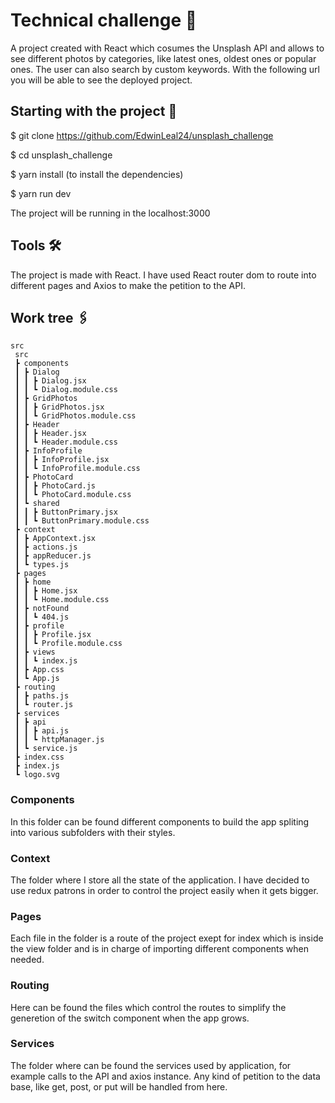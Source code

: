 # Technical challenge 📸

A project created with React which cosumes the Unsplash API and allows to see different photos by categories, like latest ones, oldest ones or popular ones. The user can also search by custom keywords. With the following url you will be able to see the deployed project.


## Starting with the project 🚀

$ git clone https://github.com/EdwinLeal24/unsplash_challenge

$ cd unsplash_challenge 

$ yarn install (to install the dependencies) 

$ yarn run dev 

The project will be running in the localhost:3000

## Tools 🛠️

The project is made with React. I have used React router dom to route into different pages and Axios to make the petition to the API.

## Work tree 🖇️
```
src
 src
 ┣ components
 ┃ ┣ Dialog
 ┃ ┃ ┣ Dialog.jsx
 ┃ ┃ ┗ Dialog.module.css
 ┃ ┣ GridPhotos
 ┃ ┃ ┣ GridPhotos.jsx
 ┃ ┃ ┗ GridPhotos.module.css
 ┃ ┣ Header
 ┃ ┃ ┣ Header.jsx
 ┃ ┃ ┗ Header.module.css
 ┃ ┣ InfoProfile
 ┃ ┃ ┣ InfoProfile.jsx
 ┃ ┃ ┗ InfoProfile.module.css
 ┃ ┣ PhotoCard
 ┃ ┃ ┣ PhotoCard.js
 ┃ ┃ ┗ PhotoCard.module.css
 ┃ ┗ shared
 ┃ ┃ ┣ ButtonPrimary.jsx
 ┃ ┃ ┗ ButtonPrimary.module.css
 ┣ context
 ┃ ┣ AppContext.jsx
 ┃ ┣ actions.js
 ┃ ┣ appReducer.js
 ┃ ┗ types.js
 ┣ pages
 ┃ ┣ home
 ┃ ┃ ┣ Home.jsx
 ┃ ┃ ┗ Home.module.css
 ┃ ┣ notFound
 ┃ ┃ ┗ 404.js
 ┃ ┣ profile
 ┃ ┃ ┣ Profile.jsx
 ┃ ┃ ┗ Profile.module.css
 ┃ ┣ views
 ┃ ┃ ┗ index.js
 ┃ ┣ App.css
 ┃ ┗ App.js
 ┣ routing
 ┃ ┣ paths.js
 ┃ ┗ router.js
 ┣ services
 ┃ ┣ api
 ┃ ┃ ┣ api.js
 ┃ ┃ ┗ httpManager.js
 ┃ ┗ service.js
 ┣ index.css
 ┣ index.js
 ┗ logo.svg
 ```
 
### Components
In this folder can be found different components to build the app spliting into various subfolders with their styles.

### Context
The folder where I store all the state of the application. I have decided to use redux patrons in order to control the project easily when it gets bigger.

### Pages
Each file in the folder is a route of the project exept for index which is inside the view folder and is in charge of importing different components when needed. 

### Routing
Here can be found the files which control the routes to simplify the generetion of the switch component when the app grows.

### Services
The folder where can be found the services used by application, for example calls to the API and axios instance. Any kind of petition to the data base, like get, post, or put will be handled from here. 
 


 
 
